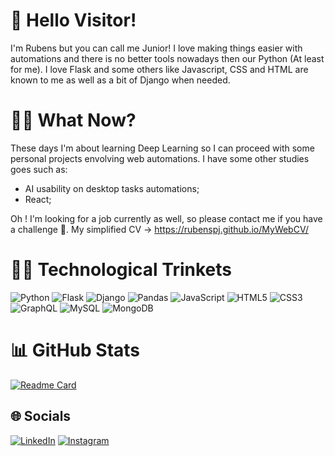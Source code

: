 # 👋 Hello Visitor!
I'm Rubens but you can call me Junior! 
I love making things easier with automations and there is no better tools nowadays then our Python (At least for me).
 I love Flask and some others like Javascript, CSS and HTML are known to me as well as a bit of Django when needed.

# 🏋️‍♂️ What Now?
These days I'm about learning Deep Learning so I can proceed with some personal projects envolving web automations. 
I have some other studies goes such as: 
- AI usability on desktop tasks automations;
- React;
  
Oh ! I'm looking for a job currently as well, so please contact me if you have a challenge 💪. My simplified CV -> https://rubenspj.github.io/MyWebCV/ 

# 👨‍💻 Technological Trinkets
![Python](https://img.shields.io/badge/python-3670A0?style=flat&logo=python&logoColor=ffdd54) ![Flask](https://img.shields.io/badge/flask-%23000.svg?style=flat&logo=flask&logoColor=white) ![Django](https://img.shields.io/badge/django-%23092E20.svg?style=flat&logo=django&logoColor=white) ![Pandas](https://img.shields.io/badge/pandas-%23150458.svg?style=flat&logo=pandas&logoColor=white) ![JavaScript](https://img.shields.io/badge/javascript-%23323330.svg?style=flat&logo=javascript&logoColor=%23F7DF1E) ![HTML5](https://img.shields.io/badge/html5-%23E34F26.svg?style=flat&logo=html5&logoColor=white) ![CSS3](https://img.shields.io/badge/css3-%231572B6.svg?style=flat&logo=css3&logoColor=white) ![GraphQL](https://img.shields.io/badge/-GraphQL-E10098?style=flat&logo=graphql&logoColor=white) ![MySQL](https://img.shields.io/badge/mysql-%2300f.svg?style=flat&logo=mysql&logoColor=white) ![MongoDB](https://img.shields.io/badge/MongoDB-%234ea94b.svg?style=flat&logo=mongodb&logoColor=white)

# 📊 GitHub Stats

[![Readme Card](https://github-readme-stats.vercel.app/api/pin/?username=RubensPJ&repo=hotwheelsCatalog&theme=great-gatsby)](https://github.com/RubensPJ/hotwheelsCatalog)

## 🌐 Socials
[![LinkedIn](https://img.shields.io/badge/linkedin-%230077B5.svg?style=flat&logo=linkedin&logoColor=white&link=google.com)](https://www.linkedin.com/in/rubens-paulino-junior-a34632127/)
[![Instagram](https://img.shields.io/badge/Instagram-%23E4405F.svg?style=flat&logo=Instagram&logoColor=white)](https://www.instagram.com/rubens.p.junior/)
